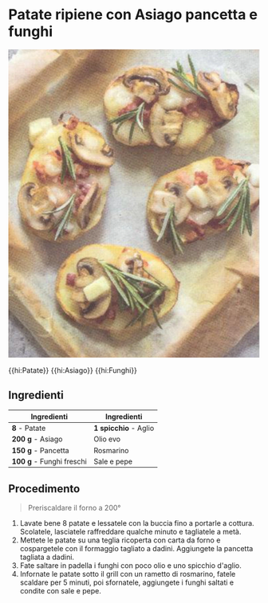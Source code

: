# Patate ripiene con Asiago pancetta e funghi

![](img/Patate-ripiene-con-Asiago-pancetta-e-funghi.webp)

{{hi:Patate}}
{{hi:Asiago}}
{{hi:Funghi}}

## Ingredienti

| Ingredienti                  | Ingredienti             |
| ---------------------------- | ----------------------- |
| **8** - Patate | **1 spicchio** - Aglio |
| **200 g** - Asiago | Olio evo |
| **150 g** - Pancetta | Rosmarino |
| **100 g** - Funghi freschi | Sale e pepe |

## Procedimento

> Preriscaldare il forno a 200°

1. Lavate bene 8 patate e lessatele con la buccia fino a portarle a cottura. Scolatele, lasciatele raffreddare qualche minuto e tagliatele a metà.
1. Mettete le patate su una teglia ricoperta con carta da forno e cospargetele con il formaggio tagliato a dadini. Aggiungete la pancetta tagliata a dadini.
2. Fate saltare in padella i funghi con poco olio e uno spicchio d'aglio.
3. Infornate le patate sotto il grill con un rametto di rosmarino, fatele scaldare per 5 minuti, poi sfornatele, aggiungete i funghi saltati e condite con sale e pepe.
